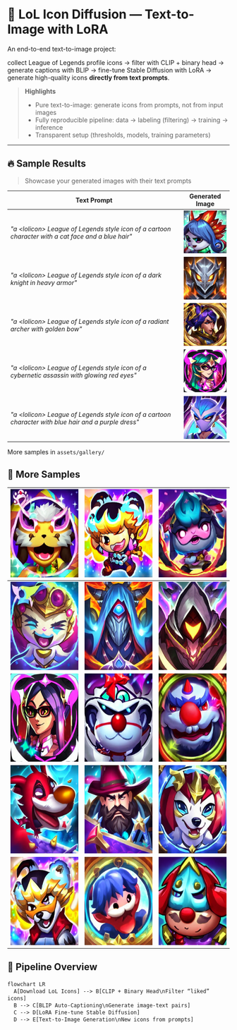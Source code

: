 # 🎯 LoL Icon Diffusion — Text-to-Image with LoRA

An end-to-end text-to-image project: 

collect League of Legends profile icons → filter with CLIP + binary head → generate captions with BLIP → fine-tune Stable Diffusion with LoRA → generate high-quality icons **directly from text prompts**.

> **Highlights**  
> - Pure text-to-image: generate icons from prompts, not from input images  
> - Fully reproducible pipeline: data → labeling (filtering) → training → inference  
> - Transparent setup (thresholds, models, training parameters)

---

## 🔥 Sample Results

> Showcase your generated images with their text prompts

| Text Prompt | Generated Image |
|-------------|-----------------|
| *"a &lt;lolicon&gt; League of Legends style icon of a cartoon character with a cat face and a blue hair"* | <img src="assets/gen_1.png" width="120"/> |
| *"a &lt;lolicon&gt; League of Legends style icon of a dark knight in heavy armor"* | <img src="assets/gen_2.png" width="120"/> |
| *"a &lt;lolicon&gt; League of Legends style icon of a radiant archer with golden bow"* | <img src="assets/gen_3.png" width="120"/> |
| *"a &lt;lolicon&gt; League of Legends style icon of a cybernetic assassin with glowing red eyes"* | <img src="assets/gen_4.png" width="120"/> |
| *"a &lt;lolicon&gt; League of Legends style icon of a cartoon character with blue hair and a purple dress"* | <img src="assets/gen_5.png" width="120"/> |

More samples in `assets/gallery/`

## 🎨 More Samples

| <img src="assets/gallery/sample_1.png" width="200" height="200"/>  | <img src="assets/gallery/sample_2.png" width="200" height="200"/> | <img src="assets/gallery/sample_3.png" width="200" height="200"/>  |
|--------------------------------------------------------------------|-------------------------------------------------------------------|--------------------------------------------------------------------|
| <img src="assets/gallery/sample_4.png" width="200" height="200"/>  | <img src="assets/gallery/sample_5.png" width="200" height="200"/> | <img src="assets/gallery/sample_6.png" width="200" height="200"/>  |
| <img src="assets/gallery/sample_7.png" width="200" height="200"/>  | <img src="assets/gallery/sample_8.png" width="200" height="200"/> | <img src="assets/gallery/sample_9.png" width="200" height="200"/>  |
| <img src="assets/gallery/sample_10.png" width="200" height="200"/> | <img src="assets/gallery/sample_11.png" width="200" height="200"/>| <img src="assets/gallery/sample_12.jpg" width="200" height="200"/> |
| <img src="assets/gallery/sample_13.jpg" width="200" height="200"/> | <img src="assets/gallery/sample_14.png" width="200" height="200"/>| <img src="assets/gallery/sample_15.png" width="200" height="200"/> |


## 🧭 Pipeline Overview

```mermaid
flowchart LR
  A[Download LoL Icons] --> B[CLIP + Binary Head\nFilter “liked” icons]
  B --> C[BLIP Auto-Captioning\nGenerate image-text pairs]
  C --> D[LoRA Fine-tune Stable Diffusion]
  D --> E[Text-to-Image Generation\nNew icons from prompts]
